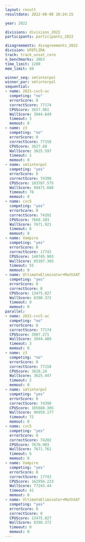 ```yaml
---
layout: result
resultdate: 2022-08-08 10:24:15

year: 2022

divisions: divisions_2022
participants: participants_2022

disagreements: disagreements_2022
division: UFDTLIRA
track: track_unsat_core
n_benchmarks: 2863
time_limit: 1200
mem_limit: 60

winner_seq: smtinterpol
winner_par: smtinterpol
sequential:
- name: 2021-cvc5-uc
  competing: "no"
  errorScore: 0
  correctScore: 77174
  CPUScore: 3657.961
  WallScore: 3944.649
  timeout: 3
  memout: 0
- name: z3
  competing: "no"
  errorScore: 0
  correctScore: 77158
  CPUScore: 3627.68
  WallScore: 3625.597
  timeout: 2
  memout: 0
- name: smtinterpol
  competing: "yes"
  errorScore: 0
  correctScore: 74398
  CPUScore: 103787.575
  WallScore: 99471.688
  timeout: 76
  memout: 0
- name: cvc5
  competing: "yes"
  errorScore: 0
  correctScore: 74202
  CPUScore: 7668.103
  WallScore: 7671.921
  timeout: 6
  memout: 0
- name: Vampire
  competing: "yes"
  errorScore: 0
  correctScore: 17743
  CPUScore: 140745.903
  WallScore: 85107.365
  timeout: 55
  memout: 0
- name: UltimateEliminator+MathSAT
  competing: "yes"
  errorScore: 0
  correctScore: 0
  CPUScore: 13475.827
  WallScore: 8390.372
  timeout: 0
  memout: 0
parallel:
- name: 2021-cvc5-uc
  competing: "no"
  errorScore: 0
  correctScore: 77174
  CPUScore: 3907.271
  WallScore: 3944.489
  timeout: 3
  memout: 0
- name: z3
  competing: "no"
  errorScore: 0
  correctScore: 77158
  CPUScore: 3628.24
  WallScore: 3625.447
  timeout: 2
  memout: 0
- name: smtinterpol
  competing: "yes"
  errorScore: 0
  correctScore: 74398
  CPUScore: 105688.305
  WallScore: 96950.177
  timeout: 72
  memout: 0
- name: cvc5
  competing: "yes"
  errorScore: 0
  correctScore: 74202
  CPUScore: 7670.903
  WallScore: 7671.761
  timeout: 6
  memout: 0
- name: Vampire
  competing: "yes"
  errorScore: 0
  correctScore: 17743
  CPUScore: 162956.223
  WallScore: 77243.44
  timeout: 41
  memout: 0
- name: UltimateEliminator+MathSAT
  competing: "yes"
  errorScore: 0
  correctScore: 0
  CPUScore: 13475.827
  WallScore: 8390.372
  timeout: 0
  memout: 0
---
```

